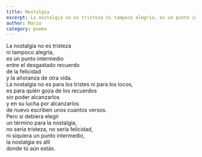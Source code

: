 ```yaml
---
title: Nostalgia
excerpt: La nostalgia no es tristeza ni tampoco alegría, es un punto intermedio.
author: Mario
category: poema
---
```


La nostalgia no es tristeza  
ni tampoco alegría,   
es un punto intermedio  
entre el desgastado recuerdo  
de la felicidad  
y la añoranza de otra vida.  
La nostalgia no es para los tristes 
 ni para los locos,  
es para quién goza de los recuerdos  
sin poder alcanzarlos  
y en su lucha por alcanzarlos  
de nuevo escriben unos cuantos versos.  
Pero si debiera elegir  
un término para la nostalgia,  
no sería tristeza, no sería felicidad,  
ni siquiera un punto intermedio,  
la nostalgia es allí  
donde tú aún estás.

